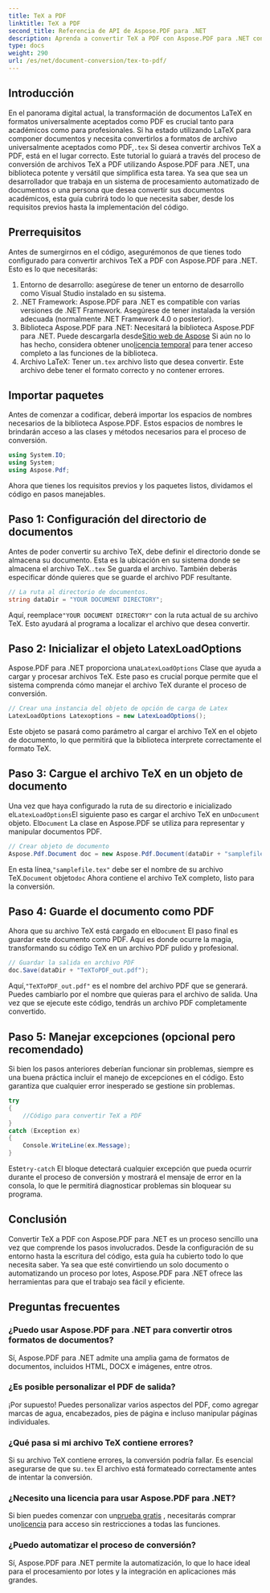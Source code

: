 ```yaml
---
title: TeX a PDF
linktitle: TeX a PDF
second_title: Referencia de API de Aspose.PDF para .NET
description: Aprenda a convertir TeX a PDF con Aspose.PDF para .NET con esta guía detallada paso a paso. Perfecta para desarrolladores y profesionales de la documentación.
type: docs
weight: 290
url: /es/net/document-conversion/tex-to-pdf/
---
```

## Introducción

En el panorama digital actual, la transformación de documentos LaTeX en formatos universalmente aceptados como PDF es crucial tanto para académicos como para profesionales. Si ha estado utilizando LaTeX para componer documentos y necesita convertirlos a formatos de archivo universalmente aceptados como PDF,`.tex` Si desea convertir archivos TeX a PDF, está en el lugar correcto. Este tutorial lo guiará a través del proceso de conversión de archivos TeX a PDF utilizando Aspose.PDF para .NET, una biblioteca potente y versátil que simplifica esta tarea. Ya sea que sea un desarrollador que trabaja en un sistema de procesamiento automatizado de documentos o una persona que desea convertir sus documentos académicos, esta guía cubrirá todo lo que necesita saber, desde los requisitos previos hasta la implementación del código.

## Prerrequisitos

Antes de sumergirnos en el código, asegurémonos de que tienes todo configurado para convertir archivos TeX a PDF con Aspose.PDF para .NET. Esto es lo que necesitarás:

1. Entorno de desarrollo: asegúrese de tener un entorno de desarrollo como Visual Studio instalado en su sistema.
2. .NET Framework: Aspose.PDF para .NET es compatible con varias versiones de .NET Framework. Asegúrese de tener instalada la versión adecuada (normalmente .NET Framework 4.0 o posterior).
3.  Biblioteca Aspose.PDF para .NET: Necesitará la biblioteca Aspose.PDF para .NET. Puede descargarla desde[Sitio web de Aspose](https://releases.aspose.com/pdf/net/) Si aún no lo has hecho, considera obtener uno[licencia temporal](https://purchase.aspose.com/temporary-license/) para tener acceso completo a las funciones de la biblioteca.
4.  Archivo LaTeX: Tener un`.tex` archivo listo que desea convertir. Este archivo debe tener el formato correcto y no contener errores.

## Importar paquetes

Antes de comenzar a codificar, deberá importar los espacios de nombres necesarios de la biblioteca Aspose.PDF. Estos espacios de nombres le brindarán acceso a las clases y métodos necesarios para el proceso de conversión.

```csharp
using System.IO;
using System;
using Aspose.Pdf;
```

Ahora que tienes los requisitos previos y los paquetes listos, dividamos el código en pasos manejables.

## Paso 1: Configuración del directorio de documentos

Antes de poder convertir su archivo TeX, debe definir el directorio donde se almacena su documento. Esta es la ubicación en su sistema donde se almacena el archivo TeX.`.tex` Se guarda el archivo. También deberás especificar dónde quieres que se guarde el archivo PDF resultante.

```csharp
// La ruta al directorio de documentos.
string dataDir = "YOUR DOCUMENT DIRECTORY";
```

 Aquí, reemplace`"YOUR DOCUMENT DIRECTORY"` con la ruta actual de su archivo TeX. Esto ayudará al programa a localizar el archivo que desea convertir.

## Paso 2: Inicializar el objeto LatexLoadOptions

 Aspose.PDF para .NET proporciona una`LatexLoadOptions` Clase que ayuda a cargar y procesar archivos TeX. Este paso es crucial porque permite que el sistema comprenda cómo manejar el archivo TeX durante el proceso de conversión.

```csharp
// Crear una instancia del objeto de opción de carga de Latex
LatexLoadOptions Latexoptions = new LatexLoadOptions();
```

Este objeto se pasará como parámetro al cargar el archivo TeX en el objeto de documento, lo que permitirá que la biblioteca interprete correctamente el formato TeX.

## Paso 3: Cargue el archivo TeX en un objeto de documento

 Una vez que haya configurado la ruta de su directorio e inicializado el`LatexLoadOptions`El siguiente paso es cargar el archivo TeX en un`Document` objeto. El`Document` La clase en Aspose.PDF se utiliza para representar y manipular documentos PDF. 

```csharp
// Crear objeto de documento
Aspose.Pdf.Document doc = new Aspose.Pdf.Document(dataDir + "samplefile.tex", Latexoptions);
```

 En esta línea,`"samplefile.tex"` debe ser el nombre de su archivo TeX.`Document` objeto`doc` Ahora contiene el archivo TeX completo, listo para la conversión.

## Paso 4: Guarde el documento como PDF

 Ahora que su archivo TeX está cargado en el`Document` El paso final es guardar este documento como PDF. Aquí es donde ocurre la magia, transformando su código TeX en un archivo PDF pulido y profesional.

```csharp
// Guardar la salida en archivo PDF
doc.Save(dataDir + "TeXToPDF_out.pdf");
```

 Aquí,`"TeXToPDF_out.pdf"` es el nombre del archivo PDF que se generará. Puedes cambiarlo por el nombre que quieras para el archivo de salida. Una vez que se ejecute este código, tendrás un archivo PDF completamente convertido.

## Paso 5: Manejar excepciones (opcional pero recomendado)

Si bien los pasos anteriores deberían funcionar sin problemas, siempre es una buena práctica incluir el manejo de excepciones en el código. Esto garantiza que cualquier error inesperado se gestione sin problemas.

```csharp
try
{
    //Código para convertir TeX a PDF
}
catch (Exception ex)
{
    Console.WriteLine(ex.Message);
}
```

 Este`try-catch` El bloque detectará cualquier excepción que pueda ocurrir durante el proceso de conversión y mostrará el mensaje de error en la consola, lo que le permitirá diagnosticar problemas sin bloquear su programa.

## Conclusión

Convertir TeX a PDF con Aspose.PDF para .NET es un proceso sencillo una vez que comprende los pasos involucrados. Desde la configuración de su entorno hasta la escritura del código, esta guía ha cubierto todo lo que necesita saber. Ya sea que esté convirtiendo un solo documento o automatizando un proceso por lotes, Aspose.PDF para .NET ofrece las herramientas para que el trabajo sea fácil y eficiente.

## Preguntas frecuentes

### ¿Puedo usar Aspose.PDF para .NET para convertir otros formatos de documentos?
Sí, Aspose.PDF para .NET admite una amplia gama de formatos de documentos, incluidos HTML, DOCX e imágenes, entre otros.

### ¿Es posible personalizar el PDF de salida?
¡Por supuesto! Puedes personalizar varios aspectos del PDF, como agregar marcas de agua, encabezados, pies de página e incluso manipular páginas individuales.

### ¿Qué pasa si mi archivo TeX contiene errores?
 Si su archivo TeX contiene errores, la conversión podría fallar. Es esencial asegurarse de que su`.tex` El archivo está formateado correctamente antes de intentar la conversión.

### ¿Necesito una licencia para usar Aspose.PDF para .NET?
 Si bien puedes comenzar con un[prueba gratis](https://releases.aspose.com/) , necesitarás comprar uno[licencia](https://purchase.aspose.com/buy) para acceso sin restricciones a todas las funciones.

### ¿Puedo automatizar el proceso de conversión?
Sí, Aspose.PDF para .NET permite la automatización, lo que lo hace ideal para el procesamiento por lotes y la integración en aplicaciones más grandes.